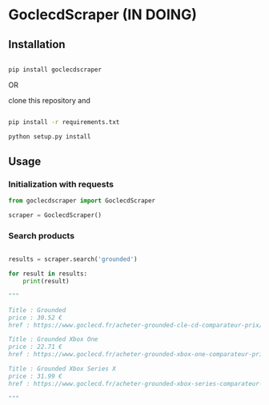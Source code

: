# GoclecdScraper (IN DOING)

## Installation

``` bash

pip install goclecdscraper

```

OR

clone this repository and

``` bash

pip install -r requirements.txt

python setup.py install

```

## Usage

### Initialization with requests

``` python
from goclecdscraper import GoclecdScraper

scraper = GoclecdScraper()

```
### Search products

``` python

results = scraper.search('grounded')

for result in results:
    print(result)

"""

Title : Grounded
price : 30.52 €
href : https://www.goclecd.fr/acheter-grounded-cle-cd-comparateur-prix/

Title : Grounded Xbox One
price : 22.71 €
href : https://www.goclecd.fr/acheter-grounded-xbox-one-comparateur-prix/

Title : Grounded Xbox Series X
price : 31.99 €
href : https://www.goclecd.fr/acheter-grounded-xbox-series-comparateur-prix/

"""
```